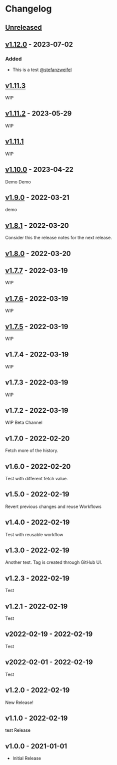 # Changelog

## [Unreleased](https://github.com/stefanzweifel/git-auto-commit-action-demo-app/compare/v1.12.0...main)

<!-- New Release notes will be placed here automatically -->
## [v1.12.0](https://github.com/stefanzweifel/git-auto-commit-action-demo-app/compare/v1.11.3...v1.12.0) - 2023-07-02

### Added

- This is a test [@stefanzweifel](https://github.com/stefanzweifel)

## [v1.11.3](https://github.com/stefanzweifel/git-auto-commit-action-demo-app/compare/v1.11.2...v1.11.3)

WIP

## [v1.11.2](https://github.com/stefanzweifel/git-auto-commit-action-demo-app/compare/v1.11.1...v1.11.2) - 2023-05-29

WIP

## [v1.11.1](https://github.com/stefanzweifel/git-auto-commit-action-demo-app/compare/v1.10.0...v1.11.1)

WIP

## [v1.10.0](https://github.com/stefanzweifel/git-auto-commit-action-demo-app/compare/v1.9.0...v1.10.0) - 2023-04-22

Demo Demo

## [v1.9.0](https://github.com/stefanzweifel/git-auto-commit-action-demo-app/compare/v1.8.1...v1.9.0) - 2022-03-21

demo

## [v1.8.1](https://github.com/stefanzweifel/git-auto-commit-action-demo-app/compare/v1.8.0...v1.8.1) - 2022-03-20

Consider this the release notes for the next release.

## [v1.8.0](https://github.com/stefanzweifel/git-auto-commit-action-demo-app/compare/v1.7.7...v1.8.0) - 2022-03-20

## [v1.7.7](https://github.com/stefanzweifel/git-auto-commit-action-demo-app/compare/v1.7.6...v1.7.7) - 2022-03-19

WIP

## [v1.7.6](https://github.com/stefanzweifel/git-auto-commit-action-demo-app/compare/v1.7.5...v1.7.6) - 2022-03-19

WIP

## [v1.7.5](https://github.com/stefanzweifel/git-auto-commit-action-demo-app/compare/v1.7.4...v1.7.5) - 2022-03-19

WIP

## v1.7.4 - 2022-03-19

WIP

## v1.7.3 - 2022-03-19

WIP

## v1.7.2 - 2022-03-19

WIP Beta Channel

## v1.7.0 - 2022-02-20

Fetch more of the history.

## v1.6.0 - 2022-02-20

Test with different fetch value.

## v1.5.0 - 2022-02-19

Revert previous changes and reuse Workflows

## v1.4.0 - 2022-02-19

Test with reusable workflow

## v1.3.0 - 2022-02-19

Another test. Tag is created through GitHub UI.

## v1.2.3 - 2022-02-19

Test

## v1.2.1 - 2022-02-19

Test

## v2022-02-19 - 2022-02-19

Test

## v2022-02-01 - 2022-02-19

Test

## v1.2.0 - 2022-02-19

New Release!

## v1.1.0 - 2022-02-19

test Release

## v1.0.0 - 2021-01-01

- Initial Release
